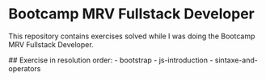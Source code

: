 # Bootcamp MRV Fullstack Developer
<p>This repository contains exercises solved while I was doing the Bootcamp MRV Fullstack Developer.</p>
## Exercise in resolution order:
- bootstrap
- js-introduction
- sintaxe-and-operators 
